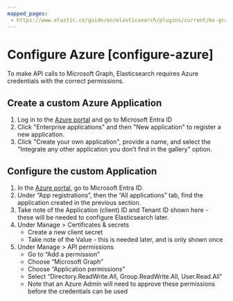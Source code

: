 ```yaml
---
mapped_pages:
 - https://www.elastic.co/guide/en/elasticsearch/plugins/current/ms-graph-authz-configure-azure.html
---
```


# Configure Azure [configure-azure]

To make API calls to Microsoft Graph, Elasticsearch requires Azure credentials with the correct permissions.

## Create a custom Azure Application

1) Log in to the [Azure portal](https://portal.azure.com) and go to Microsoft Entra ID
2) Click "Enterprise applications" and then "New application" to register a new application.
3) Click "Create your own application", provide a name, and select the "Integrate any other application you don’t find in the gallery" option.

## Configure the custom Application

1) In the [Azure portal](https://portal.azure.com), go to Microsoft Entra ID.
2) Under “App registrations”, then the “All applications” tab, find the application created in the previous section.
3) Take note of the Application (client) ID and Tenant ID shown here - these will be needed to configure Elasticsearch later.
4) Under Manage > Certificates & secrets
   - Create a new client secret
   - Take note of the Value - this is needed later, and is only shown once
5) Under Manage > API permissions
   - Go to “Add a permission”
   - Choose “Microsoft Graph”
   - Choose “Application permissions”
   - Select “Directory.ReadWrite.All, Group.ReadWrite.All, User.Read.All”
   - Note that an Azure Admin will need to approve these permissions before the credentials can be used
